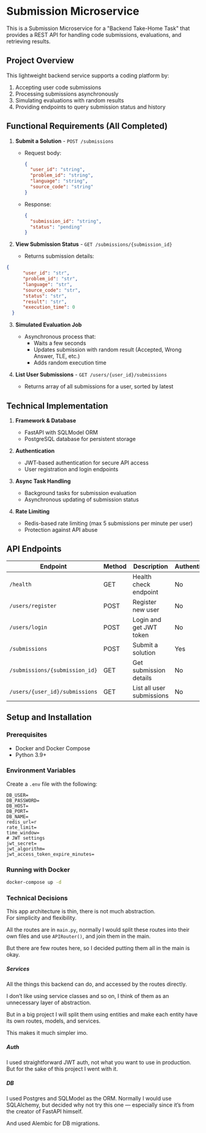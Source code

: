 # Submission Microservice

This is a Submission Microservice for a "Backend Take-Home Task" that provides a REST API for handling code submissions, evaluations, and retrieving results.

## Project Overview

This lightweight backend service supports a coding platform by:
1. Accepting user code submissions
2. Processing submissions asynchronously
3. Simulating evaluations with random results
4. Providing endpoints to query submission status and history

## Functional Requirements (All Completed)

1. **Submit a Solution** - `POST /submissions`
   - Request body: 
     ```json
     { 
       "user_id": "string", 
       "problem_id": "string", 
       "language": "string", 
       "source_code": "string" 
     }
     ```
   - Response: 
     ```json
     { 
       "submission_id": "string", 
       "status": "pending" 
     }
     ```

2. **View Submission Status** - `GET /submissions/{submission_id}`
   - Returns submission details:
  ```json
  {
        "user_id": "str",
        "problem_id": "str",
        "language": "str",
        "source_code": "str",
        "status": "str",
        "result": "str",
        "execution_time": 0
    }
  ```

3. **Simulated Evaluation Job**
   - Asynchronous process that:
     - Waits a few seconds
     - Updates submission with random result (Accepted, Wrong Answer, TLE, etc.)
     - Adds random execution time

4. **List User Submissions** - `GET /users/{user_id}/submissions`
   - Returns array of all submissions for a user, sorted by latest

## Technical Implementation

1. **Framework & Database**
   - FastAPI with SQLModel ORM
   - PostgreSQL database for persistent storage

2. **Authentication**
   - JWT-based authentication for secure API access
   - User registration and login endpoints

3. **Async Task Handling**
   - Background tasks for submission evaluation
   - Asynchronous updating of submission status

4. **Rate Limiting**
   - Redis-based rate limiting (max 5 submissions per minute per user)
   - Protection against API abuse


## API Endpoints

| Endpoint | Method | Description | Authentication |
|----------|--------|-------------|---------------|
| `/health` | GET | Health check endpoint | No |
| `/users/register` | POST | Register new user | No |
| `/users/login` | POST | Login and get JWT token | No |
| `/submissions` | POST | Submit a solution | Yes |
| `/submissions/{submission_id}` | GET | Get submission details | No |
| `/users/{user_id}/submissions` | GET | List all user submissions | No |

## Setup and Installation

### Prerequisites
- Docker and Docker Compose
- Python 3.9+

### Environment Variables
Create a `.env` file with the following:
```
DB_USER=
DB_PASSWORD=
DB_HOST=
DB_PORT=
DB_NAME=
redis_url=r
rate_limit=
time_window=
# JWT settings
jwt_secret=
jwt_algorithm=
jwt_access_token_expire_minutes=
```

### Running with Docker
```bash
docker-compose up -d
```

### Technical Decisions

This app architecture is thin, there is not much abstraction.  
For simplicity and flexibility.

All the routes are in `main.py`, normally I would split these routes into their own files and use `APIRouter()`, and join them in the main.

But there are few routes here, so I decided putting them all in the main is okay.

##### Services  
All the things this backend can do, and accessed by the routes directly.

I don’t like using service classes and so on, I think of them as an unnecessary layer of abstraction.

But in a big project I will split them using entities and make each entity have its own routes, models, and services.

This makes it much simpler imo.

##### Auth  
I used straightforward JWT auth, not what you want to use in production. But for the sake of this project I went with it.

##### DB  
I used Postgres and SQLModel as the ORM. Normally I would use SQLAlchemy, but decided why not try this one — especially since it’s from the creator of FastAPI himself.

And used Alembic for DB migrations.
